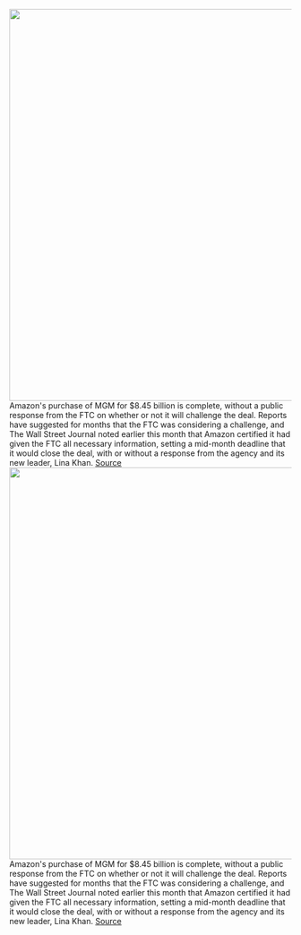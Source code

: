 <img src='https://cdn.vox-cdn.com/thumbor/xwclqUIDQxmEaD-EEiOISTfWCAg=/0x0:1024x768/1200x800/filters:focal(431x303:593x465)/cdn.vox-cdn.com/uploads/chorus_image/image/70635329/mgm-logo.0.jpeg' width='700px' /><br/>
Amazon's purchase of MGM for $8.45 billion is complete, without a public response from the FTC on whether or not it will challenge the deal. Reports have suggested for months that the FTC was considering a challenge, and The Wall Street Journal noted earlier this month that Amazon certified it had given the FTC all necessary information, setting a mid-month deadline that it would close the deal, with or without a response from the agency and its new leader, Lina Khan.
<a href='https://www.theverge.com/2022/3/17/22979800/amazon-mgm-merger-completed-prime-studios'> Source <a/><img src='https://cdn.vox-cdn.com/thumbor/xwclqUIDQxmEaD-EEiOISTfWCAg=/0x0:1024x768/1200x800/filters:focal(431x303:593x465)/cdn.vox-cdn.com/uploads/chorus_image/image/70635329/mgm-logo.0.jpeg' width='700px' /><br/>
Amazon's purchase of MGM for $8.45 billion is complete, without a public response from the FTC on whether or not it will challenge the deal. Reports have suggested for months that the FTC was considering a challenge, and The Wall Street Journal noted earlier this month that Amazon certified it had given the FTC all necessary information, setting a mid-month deadline that it would close the deal, with or without a response from the agency and its new leader, Lina Khan.
<a href='https://www.theverge.com/2022/3/17/22979800/amazon-mgm-merger-completed-prime-studios'> Source <a/>